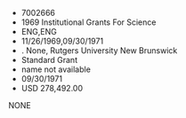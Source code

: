 * 7002666
* 1969 Institutional Grants For Science
* ENG,ENG
* 11/26/1969,09/30/1971
*  . None, Rutgers University New Brunswick
* Standard Grant
*   name not available
* 09/30/1971
* USD 278,492.00

NONE